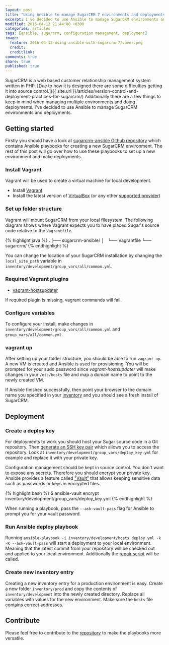 ```yaml
---
layout: post
title: "Using Ansible to manage SugarCRM 7 environments and deployments"
excerpt: I've decided to use Ansible to manage SugarCRM environments and deployments. Here's an overview of Ansible playbooks I've created.
modified: 2016-04-12 21:44:00 +0300
categories: articles
tags: [ansible, sugarcrm, configuration management, deployment]
image:
  feature: 2016-04-12-using-ansible-with-sugarcrm-7/cover.png
  credit:
  creditlink:
comments: true
share: true
published: true
---
```


SugarCRM is a web based customer relationship management system written in PHP. [Due to how it is designed there are some difficulties getting it into source control.]({{ site.url }}/articles/version-control-and-deployment-practices-for-sugarcrm/) Additionally there are a few things to keep in mind when managing multiple environments and doing deployments. I've decided to use Ansible to manage SugarCRM environments and deployments.

## Getting started

Firstly you should have a look at [sugarcrm-ansible Github repository](https://github.com/indrekots/sugarcrm-ansible "sugarcrm-ansible Github repository") which contains Ansible playbooks for creating a new SugarCRM environment. The rest of this post will go over how to use these playbooks to set up a new environment and make deployments.

### Install Vagrant
Vagrant will be used to create a virtual machine for local development.

* Install [Vagrant](https://www.vagrantup.com/downloads.html "Vagrant download page")
* Install the latest version of [VirtualBox](https://www.virtualbox.org/ "VirtualBox homepage") (or any other [supported provider](https://www.vagrantup.com/docs/providers/ "Vagrant providers"))

### Set up folder structure

Vagrant will mount SugarCRM from your local filesystem. The following diagram shows where Vagrant expects you to have placed Sugar's source code relative to the `Vagrantfile`.

{% highlight java %}
.
├── sugarcrm-ansible/
│   └── Vagrantfile
└── sugarcrm/
{% endhighlight %}

You can change the location of your SugarCRM installation by changing the `local_site_path` variable in `inventory/development/group_vars/all/common.yml`.

### Required Vagrant plugins
* [vagrant-hostsupdater](https://github.com/cogitatio/vagrant-hostsupdater)

If required plugin is missing, vagrant commands will fail.

### Configure variables
To configure your install, make changes in `inventory/development/group_vars/all/common.yml` and `group_vars/all/common.yml`.

### vagrant up

After setting up your folder structure, you should be able to run `vagrant up`. A new VM is created and Ansible is used for provisioning.
You will be prompted for your sudo password since *vagrant-hostsupdater* will make changes in your `/etc/hosts` file and map a domain name to point to the newly created VM.

If Ansible finished successfully, then point your browser to the domain name you specified in your [inventory](https://github.com/indrekots/sugarcrm-ansible/blob/master/inventory/development/group_vars/all/common.yml "Inventory example file") and you should see a fresh install of SugarCRM.

## Deployment

### Create a deploy key
For deployments to work you should host your Sugar source code in a Git repository. Then [generate an SSH key pair](https://help.github.com/articles/generating-an-ssh-key/ "Generating an ssh key") which allows you to access the repository.
Look at `inventory/development/group_vars/deploy_key.yml` for example and replace it with your private key.

Configuration management should be kept in source control. You don't want to expose any secrets. Therefore you should encrypt your private key. Ansible provides a feature called ["Vault"](https://docs.ansible.com/ansible/playbooks_vault.html "Ansible Vault documentation") that allows keeping sensitive data such as passwords or keys in encrypted files.

{% highlight bash %}
$ ansible-vault encrypt inventory/development/group_vars/deploy_key.yml
{% endhighlight %}

When running a playbook, pass the `--ask-vault-pass` flag for Ansible to prompt you for your vault password.

### Run Ansible deploy playbook
Running `ansible-playbook -i inventory/development/hosts deploy.yml -k -K --ask-vault-pass` will start a deployment to your local environment. Meaning that the latest commit from your repository will be checked out and applied to your local environment. Additionally the [repair script](https://gist.github.com/chicks/6084088#file-repair-php "SugarCRM repair script") will be called.

### Create new inventory entry
Creating a new inventory entry for a production environment is easy. Create a new folder `inventory/prod` and copy the contents of `inventory/development` into the newly created directory.
Replace all variables with values for the new environment. Make sure the `hosts` file contains correct addresses.

## Contribute

Please feel free to contribute to the [repository](https://github.com/indrekots/sugarcrm-ansible "sugarcrm-ansible Github repository") to make the playbooks more versatile.
